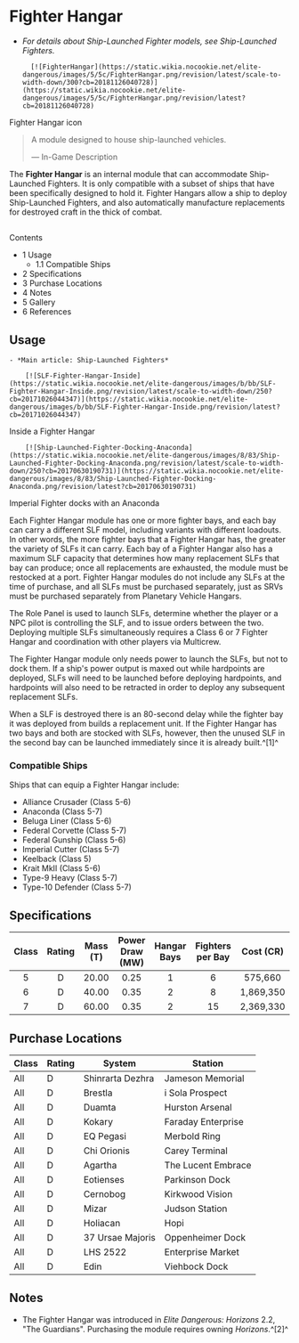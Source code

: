 # Fighter Hangar
- *For details about Ship-Launched Fighter models, see Ship-Launched Fighters.*

 	 	[![FighterHangar](https://static.wikia.nocookie.net/elite-dangerous/images/5/5c/FighterHangar.png/revision/latest/scale-to-width-down/300?cb=20181126040728)](https://static.wikia.nocookie.net/elite-dangerous/images/5/5c/FighterHangar.png/revision/latest?cb=20181126040728) 	 		 			 		 		 		 			
Fighter Hangar icon
 		 	 

> 
> 
> A module designed to house ship-launched vehicles.
> 
> 
> — In-Game Description
> 

The **Fighter Hangar** is an internal module that can accommodate Ship-Launched Fighters. It is only compatible with a subset of ships that have been specifically designed to hold it. Fighter Hangars allow a ship to deploy Ship-Launched Fighters, and also automatically manufacture replacements for destroyed craft in the thick of combat.

## 

Contents

- 1 Usage
    - 1.1 Compatible Ships
- 2 Specifications
- 3 Purchase Locations
- 4 Notes
- 5 Gallery
- 6 References

## Usage

    - *Main article: Ship-Launched Fighters*

 	 	[![SLF-Fighter-Hangar-Inside](https://static.wikia.nocookie.net/elite-dangerous/images/b/bb/SLF-Fighter-Hangar-Inside.png/revision/latest/scale-to-width-down/250?cb=20171026044347)](https://static.wikia.nocookie.net/elite-dangerous/images/b/bb/SLF-Fighter-Hangar-Inside.png/revision/latest?cb=20171026044347) 	 		 			 		 		 		 			
Inside a Fighter Hangar
 		 	 
 	 	[![Ship-Launched-Fighter-Docking-Anaconda](https://static.wikia.nocookie.net/elite-dangerous/images/8/83/Ship-Launched-Fighter-Docking-Anaconda.png/revision/latest/scale-to-width-down/250?cb=20170630190731)](https://static.wikia.nocookie.net/elite-dangerous/images/8/83/Ship-Launched-Fighter-Docking-Anaconda.png/revision/latest?cb=20170630190731) 	 		 			 		 		 		 			
Imperial Fighter docks with an Anaconda
 		 	 

Each Fighter Hangar module has one or more fighter bays, and each bay can carry a different SLF model, including variants with different loadouts. In other words, the more fighter bays that a Fighter Hangar has, the greater the variety of SLFs it can carry. Each bay of a Fighter Hangar also has a maximum SLF capacity that determines how many replacement SLFs that bay can produce; once all replacements are exhausted, the module must be restocked at a port. Fighter Hangar modules do not include any SLFs at the time of purchase, and all SLFs must be purchased separately, just as SRVs must be purchased separately from Planetary Vehicle Hangars.

The Role Panel is used to launch SLFs, determine whether the player or a NPC pilot is controlling the SLF, and to issue orders between the two. Deploying multiple SLFs simultaneously requires a Class 6 or 7 Fighter Hangar and coordination with other players via Multicrew.

The Fighter Hangar module only needs power to launch the SLFs, but not to dock them. If a ship's power output is maxed out while hardpoints are deployed, SLFs will need to be launched before deploying hardpoints, and hardpoints will also need to be retracted in order to deploy any subsequent replacement SLFs.

When a SLF is destroyed there is an 80-second delay while the fighter bay it was deployed from builds a replacement unit. If the Fighter Hangar has two bays and both are stocked with SLFs, however, then the unused SLF in the second bay can be launched immediately since it is already built.^[1]^

### Compatible Ships

Ships that can equip a Fighter Hangar include:

- Alliance Crusader (Class 5-6)
- Anaconda (Class 5-7)
- Beluga Liner (Class 5-6)
- Federal Corvette (Class 5-7)
- Federal Gunship (Class 5-6)
- Imperial Cutter (Class 5-7)
- Keelback (Class 5)
- Krait MkII (Class 5-6)
- Type-9 Heavy (Class 5-7)
- Type-10 Defender (Class 5-7)

## Specifications

| Class | Rating | Mass (T) | Power Draw (MW) | Hangar Bays | Fighters per Bay | Cost (CR) |
| :---: | :---: | :---: | :---: | :---: | :---: | :---: |
| 5 | D | 20.00 | 0.25 | 1 | 6 | 575,660 |
| 6 | D | 40.00 | 0.35 | 2 | 8 | 1,869,350 |
| 7 | D | 60.00 | 0.35 | 2 | 15 | 2,369,330 |

## Purchase Locations

| Class | Rating | System | Station |
| --- | --- | --- | --- |
| All | D | Shinrarta Dezhra | Jameson Memorial |
| All | D | Brestla | i Sola Prospect |
| All | D | Duamta | Hurston Arsenal |
| All | D | Kokary | Faraday Enterprise |
| All | D | EQ Pegasi | Merbold Ring |
| All | D | Chi Orionis | Carey Terminal |
| All | D | Agartha | The Lucent Embrace |
| All | D | Eotienses | Parkinson Dock |
| All | D | Cernobog | Kirkwood Vision |
| All | D | Mizar | Judson Station |
| All | D | Holiacan | Hopi |
| All | D | 37 Ursae Majoris | Oppenheimer Dock |
| All | D | LHS 2522 | Enterprise Market |
| All | D | Edin | Viehbock Dock |

## Notes

- The Fighter Hangar was introduced in *Elite Dangerous: Horizons* 2.2, "The Guardians". Purchasing the module requires owning *Horizons*.^[2]^